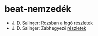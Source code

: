 # beat-nemzedék

- J. D. Salinger: Rozsban a fogó [részletek](_details/%7Bopf.creator%7D.md#id_1409)
- J. D. Salinger: Zabhegyező [részletek](_details/%7Bopf.creator%7D.md#id_561)